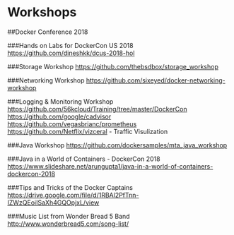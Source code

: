 # Workshops

##Docker Conference 2018

###Hands on Labs for DockerCon US 2018
https://github.com/dineshkk/dcus-2018-hol

###Storage Workshop
https://github.com/thebsdbox/storage_workshop

###Networking Workshop
https://github.com/sixeyed/docker-networking-workshop

###Logging & Monitoring Workshop
https://github.com/56kcloud/Training/tree/master/DockerCon
https://github.com/google/cadvisor
https://github.com/vegasbrianc/prometheus
https://github.com/Netflix/vizceral - Traffic Visulization

###Java Workshop
https://github.com/dockersamples/mta_java_workshop

###Java in a World of Containers - DockerCon 2018
https://www.slideshare.net/arungupta1/java-in-a-world-of-containers-dockercon-2018

###Tips and Tricks of the Docker Captains
https://drive.google.com/file/d/1RBAl2PfTnn-IZWzQEoiISaXh4GQOpjxL/view

###Music List from Wonder Bread 5 Band
http://www.wonderbread5.com/song-list/
